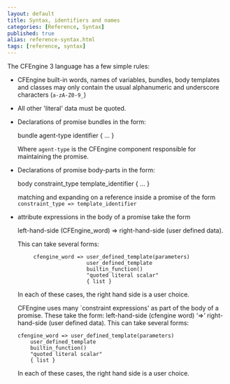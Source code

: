 ```yaml
---
layout: default
title: Syntax, identifiers and names
categories: [Reference, Syntax]
published: true
alias: reference-syntax.html
tags: [reference, syntax]
---
```


The CFEngine 3 language has a few simple rules:

-   CFEngine built-in words, names of variables, bundles, body templates and classes may only contain the usual alphanumeric and underscore characters (`a-zA-Z0-9_`)
-   All other 'literal' data must be quoted.
-   Declarations of promise bundles in the form:

     bundle agent-type identifier
     {
     ...
     }

    Where `agent-type` is the CFEngine component responsible for maintaining the promise.

-   Declarations of promise body-parts in the form:

     body constraint_type template_identifier
     {
     ...
     }

    matching and expanding on a reference inside a promise of the form `constraint_type => template_identifier`

-   attribute expressions in the body of a promise take the form

      left-hand-side (CFEngine_word) => right-hand-side (user defined data).

    This can take several forms:

             cfengine_word => user_defined_template(parameters)
                              user_defined_template
                              builtin_function()
                              "quoted literal scalar"
                              { list }

    In each of these cases, the right hand side is a user choice.

	CFEngine uses many `constraint expressions' as part of the body of a promise. These take the form: left-hand-side (cfengine word) ‘=>’ right-hand-side (user defined data). This can take several forms:

	    cfengine_word => user_defined_template(parameters)
	        user_defined_template
	        builtin_function()
	        "quoted literal scalar"
	        { list }

	In each of these cases, the right hand side is a user choice.
